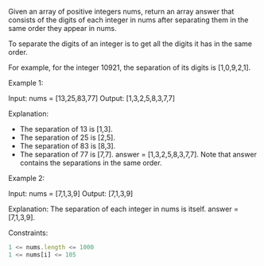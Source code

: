 Given an array of positive integers nums, return an array answer that consists of the digits of each integer in nums after separating them in the same order they appear in nums.

To separate the digits of an integer is to get all the digits it has in the same order.

For example, for the integer 10921, the separation of its digits is [1,0,9,2,1].
 

Example 1:

Input: nums = [13,25,83,77]
Output: [1,3,2,5,8,3,7,7]

Explanation: 
- The separation of 13 is [1,3].
- The separation of 25 is [2,5].
- The separation of 83 is [8,3].
- The separation of 77 is [7,7].
answer = [1,3,2,5,8,3,7,7]. Note that answer contains the separations in the same order.


Example 2:

Input: nums = [7,1,3,9]
Output: [7,1,3,9]

Explanation: The separation of each integer in nums is itself.
answer = [7,1,3,9].
 

Constraints:
```js
1 <= nums.length <= 1000
1 <= nums[i] <= 105